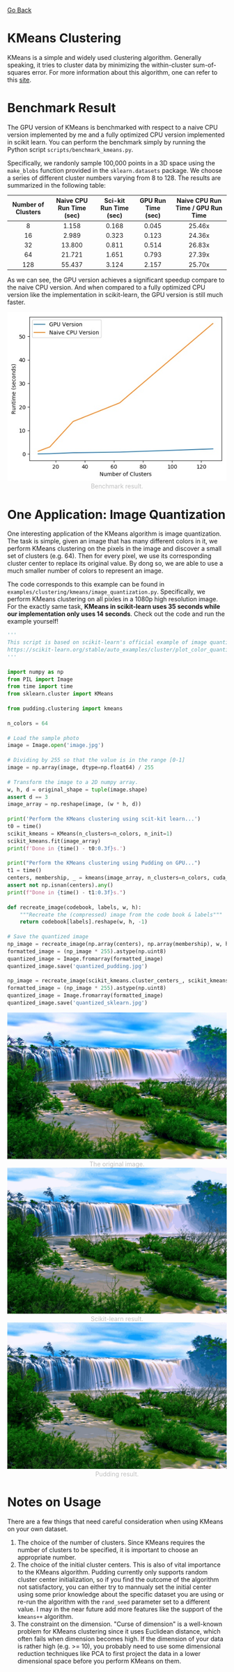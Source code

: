 [Go Back](index.md)

# KMeans Clustering

KMeans is a simple and widely used clustering algorithm. Generally speaking, it tries to cluster data by minimizing the within-cluster sum-of-squares error. For more information about this algorithm, one can refer to this [site](https://scikit-learn.org/stable/modules/clustering.html#k-means).

# Benchmark Result

The GPU version of KMeans is benchmarked with respect to a naive CPU version implemented by me and a fully optimized CPU version implemented in scikit learn. You can perform the benchmark simply by running the Python script ```scripts/benchmark_kmeans.py```.

Specifically, we randonly sample 100,000 points in a 3D space using the ```make_blobs``` function provided in the ```sklearn.datasets``` package. We choose a series of different cluster numbers varying from 8 to 128. The results are summarized in the following table:

|Number of Clusters|Naive CPU Run Time (sec)|Sci-kit Run Time (sec)|GPU Run Time (sec)|Naive CPU Run Time / GPU Run Time|
|:-:|:-:|:-:|:-:|:-:|
|8|1.158|0.168|0.045|25.46x|
|16|2.989|0.323|0.123|24.36x|
|32|13.800|0.811|0.514|26.83x|
|64|21.721|1.651|0.793|27.39x|
|128|55.437|3.124|2.157|25.70x|

As we can see, the GPU version achieves a significant speedup compare to the naive CPU version. And when compared to a fully optimized CPU version like the implementation in scikit-learn, the GPU version is still much faster.

<div align=center>
<img src="assets/kmeans_benchmark_res.jpg">
<center style="font-size:14px;color:#C0C0C0;">Benchmark result.</center> 
</div>

# One Application: Image Quantization

One interesting application of the KMeans algorithm is image quantization. The task is simple, given an image that has many different colors in it, we perform KMeans clustering on the pixels in the image and discover a small set of clusters (e.g. 64). Then for every pixel, we use its corresponding cluster center to replace its original value. By dong so, we are able to use a much smaller number of colors to represent an image.

The code corresponds to this example can be found in ```examples/clustering/kmeans/image_quantization.py```. Specifically, we perform KMeans clustering on all pixles in a 1080p high resolution image. For the exactly same task, **KMeans in scikit-learn uses 35 seconds while our implementation only uses 14 seconds**. Check out the code and run the example yourself!

```python
'''
This script is based on scikit-learn's official example of image quantization.
https://scikit-learn.org/stable/auto_examples/cluster/plot_color_quantization.html#sphx-glr-auto-examples-cluster-plot-color-quantization-py
'''

import numpy as np
from PIL import Image
from time import time
from sklearn.cluster import KMeans

from pudding.clustering import kmeans

n_colors = 64

# Load the sample photo
image = Image.open('image.jpg')

# Dividing by 255 so that the value is in the range [0-1]
image = np.array(image, dtype=np.float64) / 255

# Transform the image to a 2D numpy array.
w, h, d = original_shape = tuple(image.shape)
assert d == 3
image_array = np.reshape(image, (w * h, d))

print('Perform the KMeans clustering using scit-kit learn...')
t0 = time()
scikit_kmeans = KMeans(n_clusters=n_colors, n_init=1)
scikit_kmeans.fit(image_array)
print(f'Done in {time() - t0:0.3f}s.')

print("Perform the KMeans clustering using Pudding on GPU...")
t1 = time()
centers, membership, _ = kmeans(image_array, n_clusters=n_colors, cuda_enabled=True)
assert not np.isnan(centers).any()
print(f"Done in {time() - t1:0.3f}s.")

def recreate_image(codebook, labels, w, h):
    """Recreate the (compressed) image from the code book & labels"""
    return codebook[labels].reshape(w, h, -1)

# Save the quantized image
np_image = recreate_image(np.array(centers), np.array(membership), w, h)
formatted_image = (np_image * 255).astype(np.uint8)
quantized_image = Image.fromarray(formatted_image)
quantized_image.save('quantized_pudding.jpg')

np_image = recreate_image(scikit_kmeans.cluster_centers_, scikit_kmeans.labels_, w, h)
formatted_image = (np_image * 255).astype(np.uint8)
quantized_image = Image.fromarray(formatted_image)
quantized_image.save('quantized_sklearn.jpg')
```

<div align=center>
<img src="assets/image.jpg">
<center style="font-size:14px;color:#C0C0C0;">The original image.</center> 
</div>

<div align=center>
<img src="assets/quantized_sklearn.jpg">
<center style="font-size:14px;color:#C0C0C0;">Scikit-learn result.</center>
</div> 

<div align=center>
<img src="assets/quantized_pudding.jpg">
<center style="font-size:14px;color:#C0C0C0;">Pudding result.</center>
</div> 


# Notes on Usage

There are a few things that need careful consideration when using KMeans on your own dataset.

1. The choice of the number of clusters. Since KMeans requires the number of clusters to be specified, it is important to choose an appropriate number.
2. The choice of the initial cluster centers. This is also of vital importance to the KMeans algorithm. Pudding currently only supports random cluster center initialization, so if you find the outcome of the algorithm not satisfactory, you can either try to mannualy set the initial center using some prior knowledge about the specific dataset you are using or re-run the algorithm with the ```rand_seed``` parameter set to a different value. I may in the near future add more features like the support of the ```kmeans++``` algorithm.
3. The constraint on the dimension. "Curse of dimension" is a well-known problem for KMeans clustering since it uses Euclidean distance, which often fails when dimension becomes high. If the dimension of your data is rather high (e.g. >= 10), you probably need to use some dimensional reduction techniques like PCA to first project the data in a lower dimensional space before you perform KMeans on them.